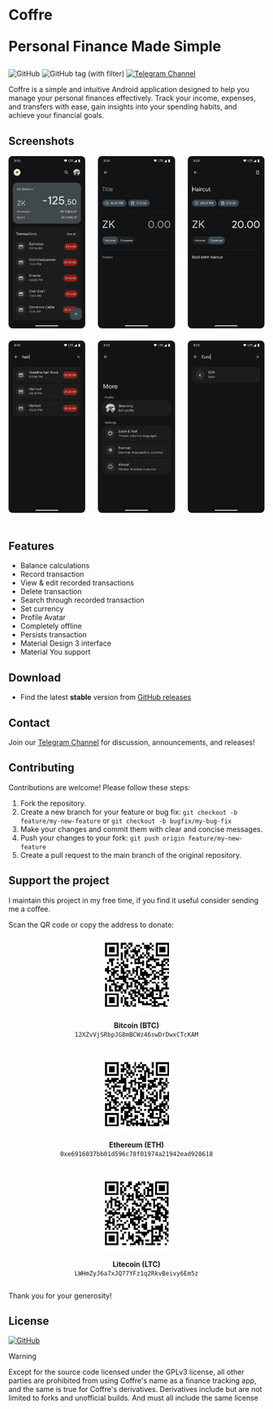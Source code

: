 <h1>
    Coffre
    <br/>
    <span>
        <p>Personal Finance Made Simple</p>
    </span>
</h1>

![GitHub](https://img.shields.io/github/license/FoedusProgramme/Coffre)
![GitHub tag (with filter)](https://img.shields.io/github/v/tag/FoedusProgramme/Coffre?&logoColor=white&labelColor=black&color=white)
[![Telegram Channel](https://img.shields.io/badge/Telegram-Coffre-blue?style=flat&logo=telegram)](https://t.me/FoedusProgramme)

Coffre is a simple and intuitive Android application designed to help you manage your personal finances effectively. Track your income, expenses, and transfers with ease, gain insights into your spending habits, and achieve your financial goals.

## Screenshots

<div align="center">
  <div style="display: flex; flex-wrap: wrap; justify-content: space-between;">
    <img src="./metadata/screenshots/home.png" width="30%" style="border-radius: 8px; margin-bottom:24px;" />
    <img src="./metadata/screenshots/new.png" width="30%" style="border-radius: 8px; margin-bottom:24px;" />
    <img src="./metadata/screenshots/edit.png" width="30%" style="border-radius: 8px; margin-bottom:24px;" />
    <img src="./metadata/screenshots/search.png" width="30%" style="border-radius: 8px; margin-bottom:24px;" />
    <img src="./metadata/screenshots/more.png" width="30%" style="border-radius: 8px; margin-bottom:24px;" />
    <img src="./metadata/screenshots/currency.png" width="30%" style="border-radius: 8px; margin-bottom:24px;" />
  </div>
</div>

## Features

- Balance calculations
- Record transaction
- View & edit recorded transactions
- Delete transaction
- Search through recorded transaction
- Set currency
- Profile Avatar
- Completely offline
- Persists transaction
- Material Design 3 interface
- Material You support

## Download

- Find the latest <strong>stable</strong> version from [GitHub releases](https://github.com/FoedusProgramme/Coffre/releases/latest)

## Contact

Join our [Telegram Channel](https://t.me/FoedusProgramme) for discussion, announcements, and releases!

## Contributing

Contributions are welcome! Please follow these steps:

1.  Fork the repository.
2.  Create a new branch for your feature or bug fix: `git checkout -b feature/my-new-feature` or `git checkout -b bugfix/my-bug-fix`
3.  Make your changes and commit them with clear and concise messages.
4.  Push your changes to your fork: `git push origin feature/my-new-feature`
5.  Create a pull request to the main branch of the original repository.

## Support the project

I maintain this project in my free time, if you find it useful consider sending me a coffee.

<p>Scan the QR code or copy the address to donate:</p>

<div style="display: flex; flex-wrap: wrap; justify-content: space-around; gap: 20px;">
  <div style="text-align: center;">
    <img src="./metadata/qrcodes/btc.png" width="150px" alt="Bitcoin QR Code" style="border-radius: 8px;" />
    <p><strong>Bitcoin (BTC)</strong><br><code>12XZvVjSRbpJG8mBCWz46swDrDwxCTcKAM</code></p>
  </div>
  <div style="text-align: center;">
    <img src="./metadata/qrcodes/eth.png" width="150px" alt="Ethereum QR Code" style="border-radius: 8px;" />
    <p><strong>Ethereum (ETH)</strong><br><code>0xe6916037bb01d596c78f01974a21942ead928618</code></p>
  </div>
  <div style="text-align: center;">
    <img src="./metadata/qrcodes/ltc.png" width="150px" alt="Litecoin QR Code" style="border-radius: 8px;" />
    <p><strong>Litecoin (LTC)</strong><br><code>LWHmZyJ6a7xJQ77YFz1q2RkvBeivy6Em5z</code></p>
  </div>
</div>

<p>Thank you for your generosity!</p>

## License

[![GitHub](https://img.shields.io/github/license/FoedusProgramme/Coffre?style=for-the-badge)](https://github.com/FoedusProgramme/Coffre/blob/main/LICENSE)

> [!Warning]
>
> Except for the source code licensed under the GPLv3 license,
> all other parties are prohibited from using Coffre's name as a finance tracking app,
> and the same is true for Coffre's derivatives.
> Derivatives include but are not limited to forks and unofficial builds.
> And must all include the same license
